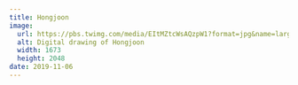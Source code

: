 ```yaml
---
title: Hongjoon
image:
  url: https://pbs.twimg.com/media/EItMZtcWsAQzpW1?format=jpg&name=large
  alt: Digital drawing of Hongjoon
  width: 1673
  height: 2048
date: 2019-11-06
---
```

